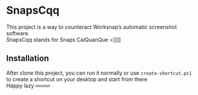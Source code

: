 # SnapsCqq

This project is a way to counteract Worksnap’s automatic screenshot software.<br />
SnapsCqq stands for Snaps CaiQuanQue =]]]]
 
## Installation

After clone this project, you can run it normally or use `create-shortcut.ps1` to create a shortcut on your desktop and start from there<br />
Happy lazy 💤💤💤

